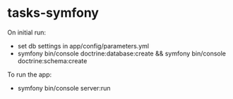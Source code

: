 tasks-symfony
=============

On initial run:
- set db settings in app/config/parameters.yml
- symfony bin/console doctrine:database:create && symfony bin/console doctrine:schema:create

To run the app:
- symfony bin/console server:run